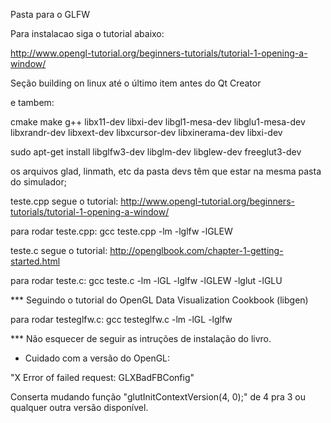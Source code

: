 Pasta para o GLFW



Para instalacao siga o tutorial abaixo:

http://www.opengl-tutorial.org/beginners-tutorials/tutorial-1-opening-a-window/

Seção building on linux até o último item antes do Qt Creator

e tambem: 

cmake make g++ libx11-dev libxi-dev libgl1-mesa-dev libglu1-mesa-dev libxrandr-dev libxext-dev libxcursor-dev libxinerama-dev libxi-dev

sudo apt-get install libglfw3-dev libglm-dev libglew-dev freeglut3-dev

os arquivos glad, linmath, etc da pasta devs têm que estar na mesma pasta do simulador;


teste.cpp segue o tutorial: 
http://www.opengl-tutorial.org/beginners-tutorials/tutorial-1-opening-a-window/

para rodar teste.cpp: gcc teste.cpp -lm -lglfw -lGLEW

teste.c segue o tutorial:
http://openglbook.com/chapter-1-getting-started.html

para rodar teste.c: gcc teste.c -lm -lGL -lglfw -lGLEW -lglut -lGLU

*** Seguindo o tutorial do OpenGL Data Visualization Cookbook (libgen)

para rodar testeglfw.c: gcc testeglfw.c -lm -lGL -lglfw

*** Não esquecer de seguir as intruções de instalação do livro.

* Cuidado com a versão do OpenGL:

"X Error of failed request:  GLXBadFBConfig"

Conserta mudando função "glutInitContextVersion(4, 0);" de 4 pra 3 ou qualquer outra versão disponível.
